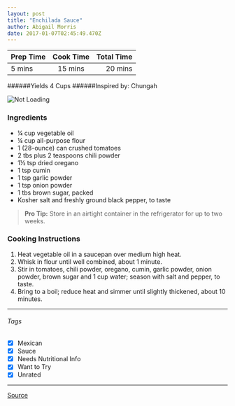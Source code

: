 ```yaml
---
layout: post
title: "Enchilada Sauce"
author: Abigail Morris
date: 2017-01-07T02:45:49.470Z
---
```


| Prep Time  | Cook Time    | Total Time  |
| ---------- |:------------:| -----------:|
| 5 mins    | 15 mins      | 20 mins     |


######Yields 4 Cups
######Inspired by: Chungah

![Not Loading](http://i.imgur.com/uYqVpAOl.png)

### Ingredients

* ¼ cup vegetable oil
* ¼ cup all-purpose flour
* 1 (28-ounce) can crushed tomatoes
* 2 tbs plus 2 teaspoons chili powder
* 1½ tsp dried oregano
* 1 tsp cumin
* 1 tsp garlic powder
* 1 tsp onion powder
* 1 tbs brown sugar, packed
* Kosher salt and freshly ground black pepper, to taste

> **Pro Tip:** Store in an airtight container in the refrigerator for up to two weeks.

### Cooking Instructions

1. Heat vegetable oil in a saucepan over medium high heat.
2. Whisk in flour until well combined, about 1 minute.
3. Stir in tomatoes, chili powder, oregano, cumin, garlic powder, onion powder, brown sugar and 1 cup water; season with salt and pepper, to taste.
4. Bring to a boil; reduce heat and simmer until slightly thickened, about 10 minutes.


---

###### Tags
- [x] Mexican
- [x] Sauce
- [x] Needs Nutritional Info
- [x] Want to Try
- [x] Unrated

---

[Source](http://damndelicious.net/2014/03/17/homemade-enchilada-sauce/)

